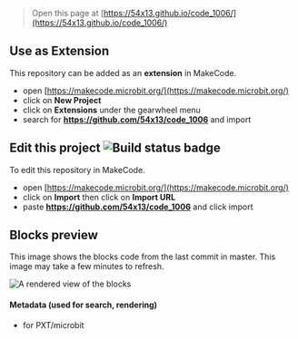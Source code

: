 
> Open this page at [https://54x13.github.io/code_1006/](https://54x13.github.io/code_1006/)

## Use as Extension

This repository can be added as an **extension** in MakeCode.

* open [https://makecode.microbit.org/](https://makecode.microbit.org/)
* click on **New Project**
* click on **Extensions** under the gearwheel menu
* search for **https://github.com/54x13/code_1006** and import

## Edit this project ![Build status badge](https://github.com/54x13/code_1006/workflows/MakeCode/badge.svg)

To edit this repository in MakeCode.

* open [https://makecode.microbit.org/](https://makecode.microbit.org/)
* click on **Import** then click on **Import URL**
* paste **https://github.com/54x13/code_1006** and click import

## Blocks preview

This image shows the blocks code from the last commit in master.
This image may take a few minutes to refresh.

![A rendered view of the blocks](https://github.com/54x13/code_1006/raw/master/.github/makecode/blocks.png)

#### Metadata (used for search, rendering)

* for PXT/microbit
<script src="https://makecode.com/gh-pages-embed.js"></script><script>makeCodeRender("{{ site.makecode.home_url }}", "{{ site.github.owner_name }}/{{ site.github.repository_name }}");</script>
